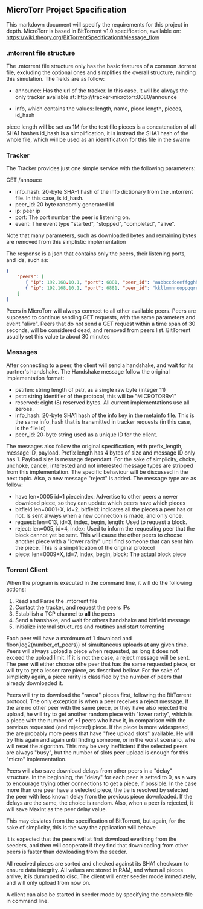 ## MicroTorr Project Specification

This markdown document will specify the requirements for this project in depth.
MicroTorr is based in BitTorrent v1.0 specification, available on:
https://wiki.theory.org/BitTorrentSpecification#Message_flow


### .mtorrent file structure

The .mtorrent file structure only has the basic features of a common .torrent file, excluding the optional ones and simplifies the overall structure, minding this simulation. The fields are as follow:

* announce: Has the url of the tracker. In this case, it will be always the only tracker avaliable at: http://tracker-microtorr:8080/announce

* info, which contains the values: length, name, piece length, pieces, id_hash

piece length will be set as 1M for the test file
pieces is a concatenation of all SHA1 hashes 
id_hash is a simplification, it is instead the SHA1 hash of the whole file, which will be used as an identification for this file in the swarm


### Tracker

The Tracker provides just one simple service with the following parameters:

GET /annouce
* info_hash: 20-byte SHA-1 hash of the info dictionary from the .mtorrent file.
In this case, is id_hash.
* peer_id: 20 byte randomly generated id
* ip: peer ip
* port: The port number the peer is listening on.
* event: The event type "started", "stopped", "completed", "alive".

Note that many parameters, such as downloaded bytes and remaining bytes are removed from this simplistic implementation

The response is a json that contains only the peers, their listening ports, and ids, such as:
```json
{
    "peers": [
       { "ip": 192.168.10.1, "port": 6881, "peer_id": "aabbccddeeffgghhiijj"},
       { "ip": 192.168.10.1, "port": 6881, "peer_id": "kkllmmnnooppqqrrsstt"},
    ]
} 
```

Peers in MicroTorr will always connect to all other available peers.
Peers are supossed to continue sending GET requests, with the same parameters and event "alive". Peers that do not send a GET request within a time span of 30 seconds, will be considered dead, and removed from peers list. BitTorrent usually set this value to about 30 minutes

### Messages

After connecting to a peer, the client will send a handshake, and wait for its partner's handshake. The Handshake message follow the original implementation format:
* pstrlen: string length of pstr, as a single raw byte (integer 11)
* pstr: string identifier of the protocol, this will be "MICROTORRv1"
* reserved: eight (8) reserved bytes. All current implementations use all zeroes.
* info_hash: 20-byte SHA1 hash of the info key in the metainfo file. This is the same info_hash that is transmitted in tracker requests (in this case, is the file id)
* peer_id: 20-byte string used as a unique ID for the client.

The messages also follow the original specification, with prefix_length, message ID, payload. Prefix length has 4 bytes of size and message ID only has 1. Payload size is message dependant. For the sake of simplicity, choke, unchoke, cancel, interested and not interested message types are stripped from this implementation. The specific behaviour will be discussed in the next topic. Also, a new message "reject" is added. The message type are as follow:

* have len=0005 id=1 pieceindex: Advertise to other peers a newer download piece, so they can update which peers have which pieces
* bitfield len=0001+X, id=2, bitfield: indicates all the pieces a peer has or not. Is sent always when a new connection is made, and only once.
* request: len=013, id=3, index, begin, length: Used to request a block.
* reject: len=005, id=4, index: Used to inform the requesting peer that the block cannot yet be sent. This will cause the other peers to choose another piece with a "lower rarity" until find someone that can sent him the piece. This is a simplification of the original protocol
* piece: len=0009+X, id=7, index, begin, block: The actual block piece

### Torrent Client

When the program is executed in the command line, it will do the following actions:
1. Read and Parse the .mtorrent file
2. Contact the tracker, and request the peers IPs
3. Estabilish a TCP channel to **all** the peers
4. Send a hanshake, and wait for others handshake and bitfield message
5. Initialize internal structures and routines and start torrenting

Each peer will have a maximum of 1 download and floor(log2(number_of_peers)) of simultaneous uploads at any given time. Peers will always upload a piece when requested, as long it does not exceed the upload limit. If it is not the case, a reject message will be sent. The peer will either choose othe peer that has the same requested piece, or will try to get a lesser rare piece, as described bellow. For the sake of simplicity again, a piece rarity is classified by the number of peers that already downloaded it.

Peers will try to download the "rarest" pieces first, following the BitTorrent protocol. The only exception is when a peer receives a reject message. If the are no other peer with the same piece, or they have also rejected the upload, he will try to get another random piece with "lower rarity", which is a piece with the number of +1 peers who have it, in comparison with the previous requested (and rejected) piece. If the piece is more widespread, the are probably more peers that have "free upload slots" available. He will try this again and again until finding someone, or in the worst scenario, whe will reset the algorithm. This may be very inefficient if the selected peers are always "busy", but the number of slots peer upload is enough for this "micro" implementation.

Peers will also save download delays from other peers in a "delay" structure. In the beginning, the "delay" for each peer is setted to 0, as a way to encourage trying other connections to get a piece, if possible.
In the case more than one peer have a selected piece, the tie is resolved by selected the peer with less known delay from the previous piece downloaded. If the delays are the same, the choice is random. Also, when a peer is rejected, it will save MaxInt as the peer delay value.

This may deviates from the specification of BitTorrent, but again, for the sake of simplicity, this is the way the application will behave

It is expected that the peers will at first download everthing from the seeders, and then will cooperate if they find that downloading from other peers is faster than dowloading from the seeder. 

All received pieces are sorted and checked against its SHA1 checksum to ensure data integrity. All values are stored in RAM, and when all pieces arrive, it is dummped to disc. The client will enter seeder mode immediately, and will only upload from now on.

A client can also be started in seeder mode by specifying the complete file in command line.

